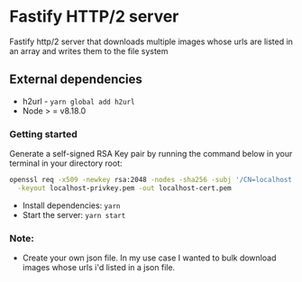 # Fastify HTTP/2 server

Fastify http/2 server that downloads multiple images whose urls are listed in an array and writes them to the file system

## External dependencies
- h2url - `yarn global add h2url`
- Node > = v8.18.0

### Getting started
Generate a self-signed RSA Key pair by running the command below in your terminal in your directory root:

```bash
openssl req -x509 -newkey rsa:2048 -nodes -sha256 -subj '/CN=localhost' \
  -keyout localhost-privkey.pem -out localhost-cert.pem
```
- Install dependencies: `yarn`
- Start the server: `yarn start`

### Note:
- Create your own json file. In my use case I wanted to bulk download images whose urls i'd listed in a json file.
